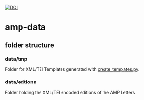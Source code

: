 [![DOI](https://zenodo.org/badge/DOI/10.5281/zenodo.5561757.svg)](https://doi.org/10.5281/zenodo.6475704)

# amp-data

## folder structure

### data/tmp

Folder for XML/TEI Templates generated with [create_templates.py](https://github.com/Auden-Musulin-Papers/amp-process/blob/main/create_templates.py). 

### data/edtions

Folder holding the XML/TEI encoded editions of the AMP Letters
